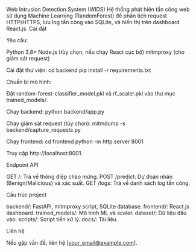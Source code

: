 Web Intrusion Detection System (WIDS)
Hệ thống phát hiện tấn công web sử dụng Machine Learning (RandomForest) để phân tích request HTTP/HTTPS, lưu log tấn công vào SQLite, và hiển thị trên dashboard React.js.
Cài đặt

Yêu cầu:

Python 3.8+
Node.js (tùy chọn, nếu chạy React cục bộ)
mitmproxy (cho giám sát request)


Cài đặt thư viện:
cd backend
pip install -r requirements.txt


Chuẩn bị mô hình:

Đặt random-forest-classifier_model.pkl và rf_scaler.pkl vào thư mục trained_models/.


Chạy backend:
python backend/app.py


Chạy giám sát request (tùy chọn):
mitmdump -s backend/capture_requests.py


Chạy frontend:
cd frontend
python -m http.server 8001

Truy cập http://localhost:8001.


Endpoint API

GET /: Trả về thông điệp chào mừng.
POST /predict: Dự đoán nhãn (Benign/Malicious) và xác suất.
GET /logs: Trả về danh sách log tấn công.

Cấu trúc project

backend/: FastAPI, mitmproxy script, SQLite database.
frontend/: React.js dashboard.
trained_models/: Mô hình ML và scaler.
dataset/: Dữ liệu đầu vào.
scripts/: Script tiền xử lý.
docs/: Tài liệu.

Liên hệ

Nếu gặp vấn đề, liên hệ [your_email@example.com].